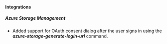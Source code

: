 
#### Integrations

##### Azure Storage Management

- Added support for OAuth consent dialog after the user signs in using the ***azure-storage-generate-login-url*** command.
